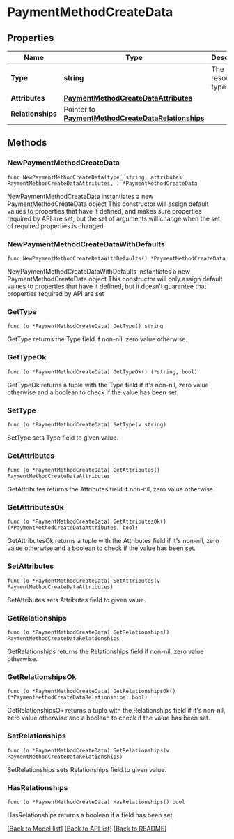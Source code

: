 # PaymentMethodCreateData

## Properties

Name | Type | Description | Notes
------------ | ------------- | ------------- | -------------
**Type** | **string** | The resource&#39;s type | [default to "payment_methods"]
**Attributes** | [**PaymentMethodCreateDataAttributes**](PaymentMethodCreateDataAttributes.md) |  | 
**Relationships** | Pointer to [**PaymentMethodCreateDataRelationships**](PaymentMethodCreateDataRelationships.md) |  | [optional] 

## Methods

### NewPaymentMethodCreateData

`func NewPaymentMethodCreateData(type_ string, attributes PaymentMethodCreateDataAttributes, ) *PaymentMethodCreateData`

NewPaymentMethodCreateData instantiates a new PaymentMethodCreateData object
This constructor will assign default values to properties that have it defined,
and makes sure properties required by API are set, but the set of arguments
will change when the set of required properties is changed

### NewPaymentMethodCreateDataWithDefaults

`func NewPaymentMethodCreateDataWithDefaults() *PaymentMethodCreateData`

NewPaymentMethodCreateDataWithDefaults instantiates a new PaymentMethodCreateData object
This constructor will only assign default values to properties that have it defined,
but it doesn't guarantee that properties required by API are set

### GetType

`func (o *PaymentMethodCreateData) GetType() string`

GetType returns the Type field if non-nil, zero value otherwise.

### GetTypeOk

`func (o *PaymentMethodCreateData) GetTypeOk() (*string, bool)`

GetTypeOk returns a tuple with the Type field if it's non-nil, zero value otherwise
and a boolean to check if the value has been set.

### SetType

`func (o *PaymentMethodCreateData) SetType(v string)`

SetType sets Type field to given value.


### GetAttributes

`func (o *PaymentMethodCreateData) GetAttributes() PaymentMethodCreateDataAttributes`

GetAttributes returns the Attributes field if non-nil, zero value otherwise.

### GetAttributesOk

`func (o *PaymentMethodCreateData) GetAttributesOk() (*PaymentMethodCreateDataAttributes, bool)`

GetAttributesOk returns a tuple with the Attributes field if it's non-nil, zero value otherwise
and a boolean to check if the value has been set.

### SetAttributes

`func (o *PaymentMethodCreateData) SetAttributes(v PaymentMethodCreateDataAttributes)`

SetAttributes sets Attributes field to given value.


### GetRelationships

`func (o *PaymentMethodCreateData) GetRelationships() PaymentMethodCreateDataRelationships`

GetRelationships returns the Relationships field if non-nil, zero value otherwise.

### GetRelationshipsOk

`func (o *PaymentMethodCreateData) GetRelationshipsOk() (*PaymentMethodCreateDataRelationships, bool)`

GetRelationshipsOk returns a tuple with the Relationships field if it's non-nil, zero value otherwise
and a boolean to check if the value has been set.

### SetRelationships

`func (o *PaymentMethodCreateData) SetRelationships(v PaymentMethodCreateDataRelationships)`

SetRelationships sets Relationships field to given value.

### HasRelationships

`func (o *PaymentMethodCreateData) HasRelationships() bool`

HasRelationships returns a boolean if a field has been set.


[[Back to Model list]](../README.md#documentation-for-models) [[Back to API list]](../README.md#documentation-for-api-endpoints) [[Back to README]](../README.md)


